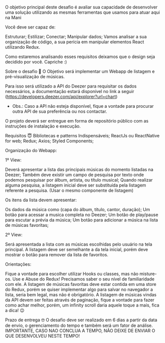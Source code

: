O objetivo principal deste desafio é avaliar sua capacidade de desenvolver uma solução utilizando as mesmas ferramentas que usamos para atuar aqui na Mani

Você deve ser capaz de:

Estruturar;
Estilizar;
Conectar;
Manipular dados;
Vamos analisar a sua organização de código, a sua perícia em manipular elementos React utilizando Redux.

Como estaremos analisando esses requisitos deixamos que o design seja decidido por você. Capriche :)


Sobre o desafio 🤯
O Objetivo será implementar um Webapp de listagem e pré-visualização de músicas.



Para isso será utilizado a API do Deezer para requisitar os dados necessários, a documentação estará disponível no link a seguir (https://developers.deezer.com/api/explorer?url=chart)

* Obs.: Caso a API não esteja disponível, fique a vontade para procurar outra API de sua preferência ou nos contactar.

O projeto deverá ser entregue em forma de repositório público com as instruções de instalação e execução.


Requisitos 😇
Bibliotecas e patterns Indispensáveis;
ReactJs ou ReactNative for web;
Redux;
Axios;
Styled Components;


Organização do Webapp:

1º View:

Deverá apresentar a lista das principais músicas do momento listadas na Deezer;
Também deve existir um campo de pesquisa por texto onde podemos pesquisar por álbum, artista, ou título musical;
Quando realizar alguma pesquisa, a listagem inicial deve ser substituída pela listagem referente a pesquisa. (Usar o mesmo componente de listagem)


Os itens da lista devem apresentar:

Os dados da música como (capa do álbum, título, cantor, duração);
Um botão para acessar a musica completa no Deezer;
Um botão de play/pause para escutar a prévia da música;
Um botão para adicionar a música na lista de músicas favoritas;


2º View:

Será apresentada a lista com as músicas escolhidas pelo usuário na tela principal. A listagem deve ser semelhante a da tela inicial, porém deve mostrar o botão para remover da lista de favoritos.


Orientações:

Fique a vontade para escolher utilizar Hooks ou classes, mas não misture-os.
Use e Abuse do Redux! Precisamos saber o seu nível de familiaridade com ele.
A listagem de músicas favoritas deve estar contida em uma store do Redux, porém se quiser implementar algo para salvar no navegador a lista, seria bem legal, mas não é obrigatório.
A listagem de músicas vindas da API devem ser feitas através de paginação, fique a vontade para fazer como achar melhor, porém, um infinity scroll daria aquele toque a mais, fica a dica! 😉

Prazo de entrega 🤓
O desafio deve ser realizado em 6 dias a partir da data de envio, o gerenciamento do tempo e também será um fator de análise. IMPORTANTE, CASO NAO CONCLUA A TEMPO, NÃO DEIXE DE ENVIAR O QUE DESENVOLVEU NESTE TEMPO!

